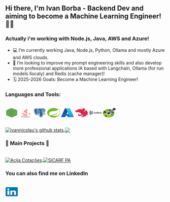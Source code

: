 ## Hi there, I'm Ivan Borba - Backend Dev and aiming to become a Machine Learning Engineer! 🌟🌟


### Actually i'm working with Node.js, Java, AWS and Azure!

- 💻 I’m currently working Java, Node.js, Python, Ollama and mostly Azure and AWS clouds. 
- 🔎 I’m looking to improve my prompt engineering skills and also develop more professional applications IA based with Langchain, Ollama (for run models llocaly) and Redis (cache manager)!
- 🗓️ 2025-2026 Goals: Become a Machine Learning Engineer!


### Languages and Tools:
<div style="display: inline_block"><br>
  <img align="center" alt="ivannicolau's GitHub" height="30" width="40" src="https://raw.githubusercontent.com/devicons/devicon/master/icons/nodejs/nodejs-plain.svg">
  <img align="center" alt="ivannicolau's GitHub" height="30" width="40" src="https://raw.githubusercontent.com/devicons/devicon/master/icons/java/java-plain.svg">
  <img align="center" alt="ivannicolau's GitHu" height="30" width="40" src="https://github.com/devicons/devicon/blob/master/icons/postgresql/postgresql-plain.svg">
  <img align="center" alt="ivannicolau's GitHub" height="30" width="40" src="https://raw.githubusercontent.com/devicons/devicon/master/icons/spring/spring-original.svg">
  <img align="center" alt="ivannicolau's GitHub" height="30" width="40" src="https://raw.githubusercontent.com/devicons/devicon/master/icons/azure/azure-original.svg">
  <img align="center" alt="ivannicolau's GitHub" height="30" width="40" src="https://raw.githubusercontent.com/devicons/devicon/master/icons/nestjs/nestjs-original.svg">
  <img align="center" alt="ivannicolau's GitHub" height="30" width="40" src="https://raw.githubusercontent.com/devicons/devicon/master/icons/apachekafka/apachekafka-original-wordmark.svg">
  <img align="center" alt="ivannicolau's GitHub" height="30" width="40" src="https://raw.githubusercontent.com/devicons/devicon/refs/heads/master/icons/openapi/openapi-original.svg">
  
</div>

##

<div>
<a href="https://github.com/ivannicolau">
  <img align="center" src="https://github-readme-stats.vercel.app/api?username=ivannicolau&show_icons=true&theme=radical" alt="ivannicolau's github stats" />
</a>
<a href="https://github.com/ivannicolau">
  <img align="center" src="https://github-readme-stats.vercel.app/api/top-langs/?username=ivannicolau&layout=compact&theme=radical" />
</a>
</div>
  

### 🌟 Main Projects 🌟
  <div style="display: inline_block"><br>
  <a href="https://acijacotacoes.com/">
    <img align="center" alt="Acija Cotações" height="40" width="110" src="https://i.imgur.com/iwunU7Q.png">
  </a>
  <a href="https://sicarf.iterpa.pa.gov.br/analise/#/publico/home">
    <img align="center" alt="SiCARF PA" height="40" width="110" src="https://i.imgur.com/bpuvYgv.png">
  </a>
</div>

### You can also find me on LinkedIn
  <div style="display: inline_block"><br>
  <a href="https://www.linkedin.com/in/ivan-borbajr/"> 
    <img align="center" alt="ivannicolau's GitHub" height="30" width="40" src="https://raw.githubusercontent.com/devicons/devicon/master/icons/linkedin/linkedin-original.svg">
  </a>
</div>

